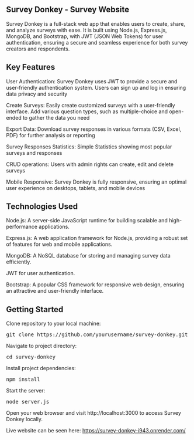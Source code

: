 ## **Survey Donkey - Survey Website**
Survey Donkey is a full-stack web app that enables users to create, share, and analyze surveys with ease. It is built using Node.js, Express.js, MongoDB, and Bootstrap, with JWT (JSON Web Tokens) for user authentication, ensuring a secure and seamless experience for both survey creators and respondents.

## **Key Features** <br>
User Authentication: Survey Donkey uses JWT to provide a secure and user-friendly authentication system. Users can sign up and log in ensuring data privacy and security

Create Surveys: Easily create customized surveys with a user-friendly interface. Add various question types, such as multiple-choice and open-ended to gather the data you need

Export Data: Download survey responses in various formats (CSV, Excel, PDF) for further analysis or reporting

Survey Responses Statistics: Simple Statistics showing most popular surveys and responses

CRUD operations: Users with admin rights can create, edit and delete surveys

Mobile Responsive: Survey Donkey is fully responsive, ensuring an optimal user experience on desktops, tablets, and mobile devices

## **Technologies Used** <br>
Node.js: A server-side JavaScript runtime for building scalable and high-performance applications.

Express.js: A web application framework for Node.js, providing a robust set of features for web and mobile applications.

MongoDB: A NoSQL database for storing and managing survey data efficiently.

JWT for user authentication.

Bootstrap: A popular CSS framework for responsive web design, ensuring an attractive and user-friendly interface.

## **Getting Started** <br>
Clone repository to your local machine:
<pre>git clone https://github.com/yourusername/survey-donkey.git</pre>

Navigate to project directory:
<pre>cd survey-donkey</pre>

Install project dependencies:
<pre>npm install</pre>

Start the server:
<pre>node server.js</pre>

Open your web browser and visit http://localhost:3000 to access Survey Donkey locally.

Live website can be seen here: https://survey-donkey-i943.onrender.com/

